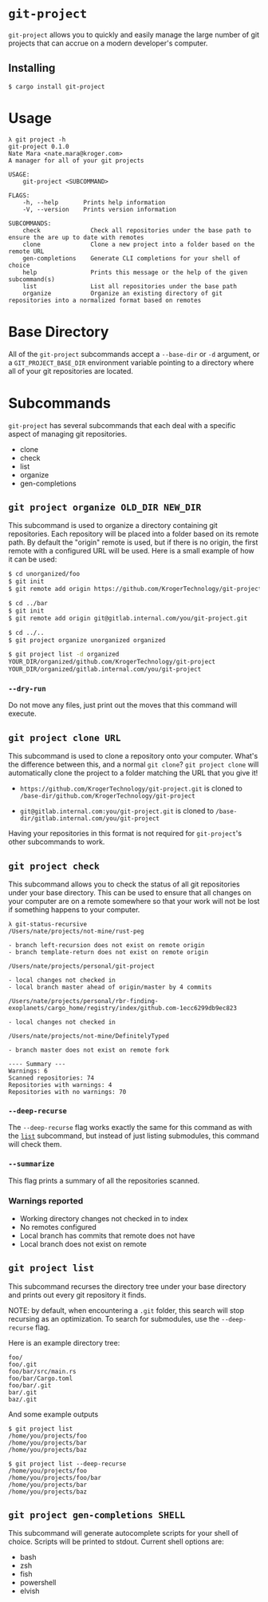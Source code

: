 # `git-project`

`git-project` allows you to quickly and easily manage the large number of git
projects that can accrue on a modern developer's computer.

## Installing

```
$ cargo install git-project
```

# Usage

```
λ git project -h
git-project 0.1.0
Nate Mara <nate.mara@kroger.com>
A manager for all of your git projects

USAGE:
    git-project <SUBCOMMAND>

FLAGS:
    -h, --help       Prints help information
    -V, --version    Prints version information

SUBCOMMANDS:
    check              Check all repositories under the base path to ensure the are up to date with remotes
    clone              Clone a new project into a folder based on the remote URL
    gen-completions    Generate CLI completions for your shell of choice
    help               Prints this message or the help of the given subcommand(s)
    list               List all repositories under the base path
    organize           Organize an existing directory of git repositories into a normalized format based on remotes
```

# Base Directory

All of the `git-project` subcommands accept a `--base-dir` or `-d` argument,
or a `GIT_PROJECT_BASE_DIR` environment variable pointing to a directory
where all of your git repositories are located.

# Subcommands

`git-project` has several subcommands that each deal with a specific aspect
of managing git repositories.

- clone
- check
- list
- organize
- gen-completions

## `git project organize OLD_DIR NEW_DIR`

This subcommand is used to organize a directory containing git repositories.
Each repository will be placed into a folder based on its remote path. By
default the "origin" remote is used, but if there is no origin, the first
remote with a configured URL will be used. Here is a small example of how it
can be used:

```bash
$ cd unorganized/foo
$ git init
$ git remote add origin https://github.com/KrogerTechnology/git-project.git

$ cd ../bar
$ git init
$ git remote add origin git@gitlab.internal.com/you/git-project.git

$ cd ../..
$ git project organize unorganized organized

$ git project list -d organized
YOUR_DIR/organized/github.com/KrogerTechnology/git-project
YOUR_DIR/organized/gitlab.internal.com/you/git-project
```

### `--dry-run`

Do not move any files, just print out the moves that this command will
execute.

## `git project clone URL`

This subcommand is used to clone a repository onto your computer. What's the
difference between this, and a normal `git clone`? `git project clone` will
automatically clone the project to a folder matching the URL that you give it!

- `https://github.com/KrogerTechnology/git-project.git` is cloned to
  `/base-dir/github.com/KrogerTechnology/git-project`

- `git@gitlab.internal.com:you/git-project.git` is cloned to
  `/base-dir/gitlab.internal.com/you/git-project`

Having your repositories in this format is not required for `git-project`'s
other subcommands to work.

## `git project check`

This subcommand allows you to check the status of all git repositories under
your base directory. This can be used to ensure that all changes on your
computer are on a remote somewhere so that your work will not be lost if
something happens to your computer.

```
λ git-status-recursive
/Users/nate/projects/not-mine/rust-peg

- branch left-recursion does not exist on remote origin
- branch template-return does not exist on remote origin

/Users/nate/projects/personal/git-project

- local changes not checked in
- local branch master ahead of origin/master by 4 commits

/Users/nate/projects/personal/rbr-finding-exoplanets/cargo_home/registry/index/github.com-1ecc6299db9ec823

- local changes not checked in

/Users/nate/projects/not-mine/DefinitelyTyped

- branch master does not exist on remote fork

---- Summary ---
Warnings: 6
Scanned repositories: 74
Repositories with warnings: 4
Repositories with no warnings: 70
```

### `--deep-recurse`

The `--deep-recurse` flag works exactly the same for this command as with the
[`list`](#git-project-list) subcommand, but instead of just listing
submodules, this command will check them.

### `--summarize`

This flag prints a summary of all the repositories scanned.

### Warnings reported

- Working directory changes not checked in to index
- No remotes configured
- Local branch has commits that remote does not have
- Local branch does not exist on remote

## `git project list`

This subcommand recurses the directory tree under your base directory and
prints out every git repository it finds.

NOTE: by default, when encountering a `.git` folder, this search will stop
recursing as an optimization. To search for submodules, use the
`--deep-recurse` flag.

Here is an example directory tree:

```
foo/
foo/.git
foo/bar/src/main.rs
foo/bar/Cargo.toml
foo/bar/.git
bar/.git
baz/.git
```

And some example outputs

```
$ git project list
/home/you/projects/foo
/home/you/projects/bar
/home/you/projects/baz

$ git project list --deep-recurse
/home/you/projects/foo
/home/you/projects/foo/bar
/home/you/projects/bar
/home/you/projects/baz
```

## `git project gen-completions SHELL`

This subcommand will generate autocomplete scripts for your shell of choice.
Scripts will be printed to stdout. Current shell options are:

- bash
- zsh
- fish
- powershell
- elvish

